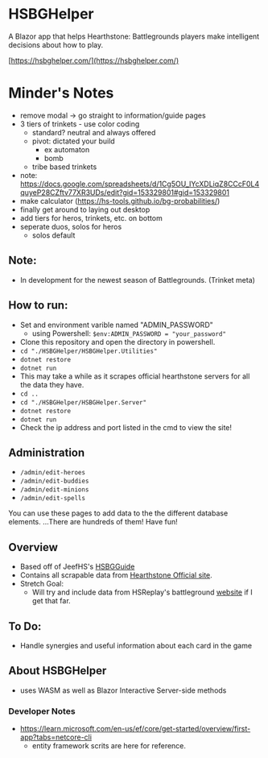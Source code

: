 # HSBGHelper
A Blazor app that helps Hearthstone: Battlegrounds players make intelligent decisions about how to play.


[https://hsbghelper.com/](https://hsbghelper.com/)

# Minder's Notes
- remove modal -> go straight to information/guide pages
- 3 tiers of trinkets - use color coding
    - standard? neutral and always offered
    - pivot: dictated your build
        - ex automaton
        - bomb
    - tribe based trinkets
- note: https://docs.google.com/spreadsheets/d/1Cg5OU_IYcXDLiqZ8CCcF0L4quyeP28CZftv77XR3UDs/edit?gid=153329801#gid=153329801
- make calculator (https://hs-tools.github.io/bg-probabilities/)
- finally get around to laying out desktop
- add tiers for heros, trinkets, etc. on bottom
- seperate duos, solos for heros
    - solos default


## Note:
- In development for the newest season of Battlegrounds. (Trinket meta)


## How to run:
- Set and environment varible named "ADMIN_PASSWORD"
    - using Powershell: `$env:ADMIN_PASSWORD = "your_password"`
- Clone this repository and open the directory in powershell.
- `cd "./HSBGHelper/HSBGHelper.Utilities"`
- `dotnet restore`
- `dotnet run`
- This may take a while as it scrapes official hearthstone servers for all the data they have.
- `cd ..`
- `cd "./HSBGHelper/HSBGHelper.Server"`
- `dotnet restore`
- `dotnet run`
- Check the ip address and port listed in the cmd to view the site!

## Administration
- `/admin/edit-heroes`
- `/admin/edit-buddies`
- `/admin/edit-minions`
- `/admin/edit-spells`

You can use these pages to add data to the the different database elements. ...There are hundreds of them! Have fun!

## Overview
- Based off of JeefHS's [HSBGGuide](hsbgguide.com.)
- Contains all scrapable data from [Hearthstone Official site](https://hearthstone.blizzard.com/en-us/battlegrounds).
- Stretch Goal:
    - Will try and include data from HSReplay's battleground [website](https://hsreplay.net/battlegrounds/heroes/) if I get that far. 

## To Do:
- Handle synergies and useful information about each card in the game

## About HSBGHelper
- uses WASM as well as Blazor Interactive Server-side methods

### Developer Notes
- https://learn.microsoft.com/en-us/ef/core/get-started/overview/first-app?tabs=netcore-cli
    - entity framework scrits are here for reference.